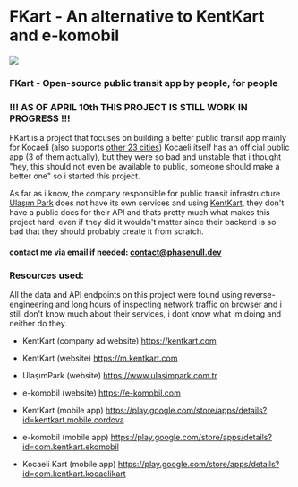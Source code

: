 # FKart - An alternative to KentKart and e-komobil
![](https://komarev.com/ghpvc/?username=fkart-repo)
### FKart - Open-source public transit app by people, for people
### !!! AS OF APRIL 10th THIS PROJECT IS STILL WORK IN PROGRESS !!!
FKart is a project that focuses on building a better public transit app mainly for Kocaeli (also supports [other 23 cities](https://service.kentkart.com/rl1/api/city))
Kocaeli itself has an official public app (3 of them actually), but they were so bad and unstable that i thought "hey, this should not even be available to public, someone should make a better one" so i started this project.

As far as i know, the company responsible for public transit infrastructure [Ulaşım Park](https://www.ulasimpark.com.tr/) does not have its own services and using [KentKart](https://www.kentkart.com/),
they don't have a public docs for their API and thats pretty much what makes this project hard, even if they did it wouldn't matter since their backend is so bad that they should probably create it from scratch.

#### contact me via email if needed: contact@phasenull.dev

### Resources used:
All the data and API endpoints on this project were found using reverse-engineering and long hours of inspecting network traffic on browser and i still don't know much about their services, i dont know what im doing and neither do they.

- KentKart (company ad website) https://kentkart.com
- KentKart (website) https://m.kentkart.com
- UlaşımPark (website) https://www.ulasimpark.com.tr
- e-komobil (website) https://e-komobil.com


- KentKart (mobile app) https://play.google.com/store/apps/details?id=kentkart.mobile.cordova
- e-komobil (mobile app) https://play.google.com/store/apps/details?id=com.kentkart.ekomobil
- Kocaeli Kart (mobile app) https://play.google.com/store/apps/details?id=com.kentkart.kocaelikart

